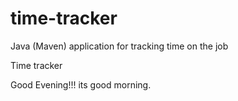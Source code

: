 # time-tracker
Java (Maven) application for tracking time on the job

Time tracker

Good Evening!!!
its good morning.
